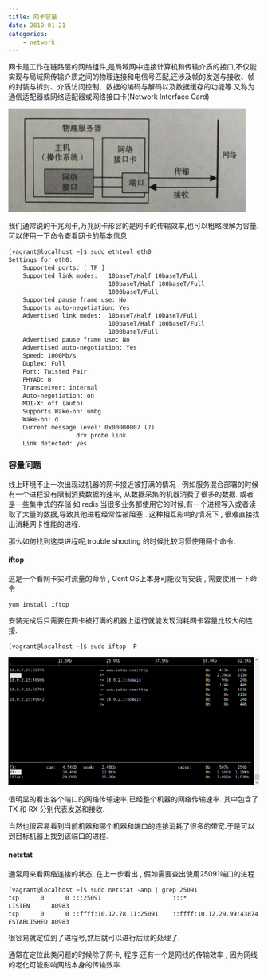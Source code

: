 ```yaml
---
title: 网卡容量
date: 2019-01-21
categories:
	- network
---
```


网卡是工作在链路层的网络组件,是局域网中连接计算机和传输介质的接口,不仅能实现与局域网传输介质之间的物理连接和电信号匹配,还涉及帧的发送与接收、帧的封装与拆封、介质访问控制、数据的编码与解码以及数据缓存的功能等.又称为通信适配器或网络适配器或网络接口卡(Network Interface Card)

<!-- more -->

![image](nic_capacity\nic.jpg)



我们通常说的千兆网卡,万兆网卡形容的是网卡的传输效率,也可以粗略理解为容量. 可以使用一下命令查看网卡的基本信息. 

```
[vagrant@localhost ~]$ sudo ethtool eth0
Settings for eth0:
	Supported ports: [ TP ]
	Supported link modes:   10baseT/Half 10baseT/Full 
	                        100baseT/Half 100baseT/Full 
	                        1000baseT/Full 
	Supported pause frame use: No
	Supports auto-negotiation: Yes
	Advertised link modes:  10baseT/Half 10baseT/Full 
	                        100baseT/Half 100baseT/Full 
	                        1000baseT/Full 
	Advertised pause frame use: No
	Advertised auto-negotiation: Yes
	Speed: 1000Mb/s
	Duplex: Full
	Port: Twisted Pair
	PHYAD: 0
	Transceiver: internal
	Auto-negotiation: on
	MDI-X: off (auto)
	Supports Wake-on: umbg
	Wake-on: d
	Current message level: 0x00000007 (7)
			       drv probe link
	Link detected: yes
```



### 容量问题

线上环境不止一次出现过机器的网卡接近被打满的情况 . 例如服务混合部署的时候有一个进程没有限制消费数据的速率, 从数据采集的机器消费了很多的数据. 或者是一些集中式的存储 如 redis 当很多业务都使用它的时候,有一个进程写入或者读取了大量的数据,导致其他进程经常性被阻塞 . 这种相互影响的情况下 , 很难直接找出消耗网卡性能的进程.

那么如何找到这类进程呢,trouble shooting 的时候比较习惯使用两个命令.

#### iftop 

这是一个看网卡实时流量的命令 , Cent OS上本身可能没有安装 , 需要使用一下命令

```
yum install iftop
```

安装完成后只需要在网卡被打满的机器上运行就能发现消耗网卡容量比较大的连接.

```
[vagrant@localhost ~]$ sudo iftop -P
```

![iftop](nic_capacity\iftop.png)            

很明显的看出各个端口的网络传输速率,已经整个机器的网络传输速率. 其中包含了TX 和 RX 分别代表发送和接收.

当然也很容易看到当前机器和哪个机器和端口的连接消耗了很多的带宽.于是可以到目标机器上找到该端口的进程.

#### netstat 

通常用来看网络连接的状态, 在上一步看出 , 假如需要查出使用25091端口的进程.

```
[vagrant@localhost ~]$ sudo netstat -anp | grep 25091
tcp      0      0 :::25091                    :::*                        LISTEN      80983                                      
tcp      0      0 ::ffff:10.12.78.11:25091    ::ffff:10.12.29.99:43874    ESTABLISHED 80983         
```

很容易就定位到了进程号,然后就可以进行后续的处理了. 

通常在定位此类问题的时候除了网卡, 程序 还有一个是网线的传输效率 , 因为网线的老化可能影响网线本身的传输效率.